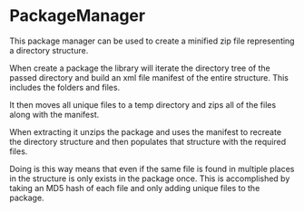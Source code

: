 # PackageManager
This package manager can be used to create a minified zip file representing a directory structure.

When create a package the library will iterate the directory tree of the passed directory and build an xml file manifest of 
the entire structure. This includes the folders and files. 

It then moves all unique files to a temp directory and zips all of the files along with the manifest.

When extracting it unzips the package and uses the manifest to recreate the directory structure and then populates that structure 
with the required files.

Doing is this way means that even if the same file is found in multiple places in the structure is only exists in the package once.
This is accomplished by taking an MD5 hash of each file and only adding unique files to the package. 
